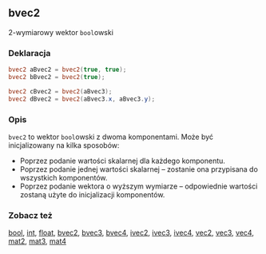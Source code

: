## bvec2
2-wymiarowy wektor `bool`owski

### Deklaracja
```glsl
bvec2 aBvec2 = bvec2(true, true);
bvec2 bBvec2 = bvec2(true);

bvec2 cBvec2 = bvec2(aBvec3);
bvec2 dBvec2 = bvec2(aBvec3.x, aBvec3.y);
```

### Opis
`bvec2` to wektor `bool`owski z dwoma komponentami. Może być inicjalizowany na kilka sposobów:

- Poprzez podanie wartości skalarnej dla każdego komponentu.
- Poprzez podanie jednej wartości skalarnej – zostanie ona przypisana do wszystkich komponentów.
- Poprzez podanie wektora o wyższym wymiarze – odpowiednie wartości zostaną użyte do inicjalizacji komponentów.

### Zobacz też
[bool](/glossary/?lan=pl&search=bool), [int](/glossary/?lan=pl&search=int), [float](/glossary/?lan=pl&search=float), [bvec2](/glossary/?lan=pl&search=bvec2), [bvec3](/glossary/?lan=pl&search=bvec3), [bvec4](/glossary/?lan=pl&search=bvec4), [ivec2](/glossary/?lan=pl&search=ivec2), [ivec3](/glossary/?lan=pl&search=ivec3), [ivec4](/glossary/?lan=pl&search=ivec4), [vec2](/glossary/?lan=pl&search=vec2), [vec3](/glossary/?lan=pl&search=vec3), [vec4](/glossary/?lan=pl&search=vec4), [mat2](/glossary/?lan=pl&search=mat2), [mat3](/glossary/?lan=pl&search=mat3), [mat4](/glossary/?lan=pl&search=mat4)
